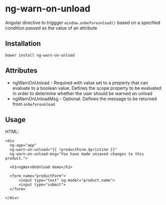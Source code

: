 # ng-warn-on-unload

Angular directive to triggger `window.onbeforeunload()` based on a specified condition passed as the value of an attribute

## Installation

`bower install ng-warn-on-unload`


## Attributes

* ngWarnOnUnload - Required with value set to a property that can evaluate to a boolean value. Defines the scope property to be evaluated in order to determine whether the user should be warned on unload
* ngWarnOnUnloadMsg - Optional. Defines the message to be returned from `onbeforeunload`



## Usage

HTML:

    <div
      ng-app="app" 
      ng-warn-on-unload="{{ !productForm.$pristine }}" 
      ng-warn-on-unload-msg="You have made unsaved changes to this product.">

      <h1>ngWarnOnUnload demo</h1>

      <form name="productForm">
          <input type="text" ng-model="product.name">
          <input type="submit">
      </form>

    </div>

